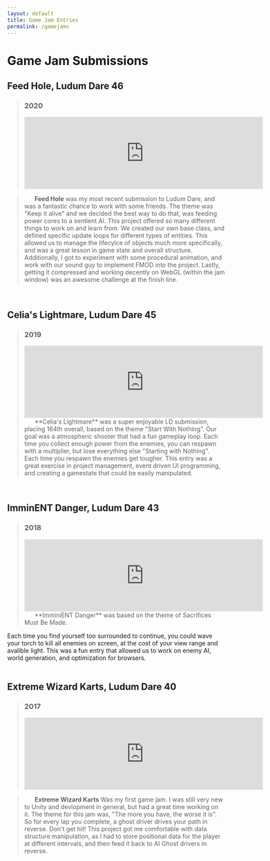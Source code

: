 ```yaml
---
layout: default
title: Game Jam Entries
permalink: /gamejams
---
```

# Game Jam Submissions
## Feed Hole, Ludum Dare 46
>### 2020
><iframe src="https://itch.io/embed/620607" width="552" height="167" frameborder="0"><a href="https://overtechstudios.itch.io/feed-hole">Feed Hole (LD46) by Overtech Studios</a></iframe>

>&nbsp;&nbsp;&nbsp;&nbsp;&nbsp;&nbsp;**Feed Hole** was my most recent submission to Ludum Dare, and was a fantastic chance to work with some friends. The theme was "Keep it alive" and we decided the best way to do that, was feeding power cores to a sentient AI.  This project offered so many different things to work on and learn from. We created our own base class, and defined specific update loops for different types of entities. This allowed us to manage the lifecylce of objects much more specifically, and was a great lesson in game state and overall structure. Additionally, I got to experiment with some procedural animation, and work with our sound guy to implement FMOD into the project. Lastly, getting it compressed and working decently on WebGL (within the jam window) was an awesome challenge at the finish line.  
<br>

## Celia's Lightmare, Ludum Dare 45
>### 2019
><iframe src="https://itch.io/embed/497921" width="552" height="167" frameborder="0"><a href="https://overtechstudios.itch.io/celias-lightmare">Celia's Lightmare by Overtech Studios</a></iframe>
>&nbsp;&nbsp;&nbsp;&nbsp;&nbsp;&nbsp;**Celia's Lightmare** was a super enjoyable LD submission, placing 164th overall, based on the theme "Start With Nothing". Our goal was a atmospheric shooter that had a fun gameplay loop. Each time you collect enough power from the enemies, you can respawn with a multiplier, but lose everything else "Starting with Nothing". Each time you respawn the enemies get tougher. This entry was a great exercise in project management, event driven UI programming, and creating a gamestate that could be easily manipulated.  
<br>

## ImminENT Danger, Ludum Dare 43
>### 2018
><iframe src="https://itch.io/embed/339222" width="552" height="167" frameborder="0"><a href="https://overtechstudios.itch.io/imminent-danger">ImminENT Danger (Ludum Dare 43  Entry) by Overtech Studios</a></iframe>
>&nbsp;&nbsp;&nbsp;&nbsp;&nbsp;&nbsp;**ImminiENT Danger** was based on the theme of Sacrifices Must Be Made.
Each time you find yourself too surrounded to continue, you could wave your torch to kill all enemies on screen, at the cost of your view range and avalible light. This was a fun entry that allowed us to work on enemy AI, world generation, and optimization for browsers.  
<br>

## Extreme Wizard Karts, Ludum Dare 40
>### 2017
><iframe frameborder="0" src="https://itch.io/embed/202012" width="552" height="167"><a href="https://squishytay.itch.io/extreme-wizard-karts">EXTREME Wizard Karts by squishytay</a></iframe>

>&nbsp;&nbsp;&nbsp;&nbsp;&nbsp;&nbsp;**Extreme Wizard Karts** Was my first game jam. I was still very new to Unity and devlopment in general, but had a great time working on it. The theme for this jam was, "The more you have, the worse it is". So for every lap you complete, a ghost driver drives your path in reverse. Don't get hit! This project got me comfortable with data structure manipulation, as I had to store positional data for the player at different intervals, and then feed it back to AI Ghost drivers in reverse.  
<br>